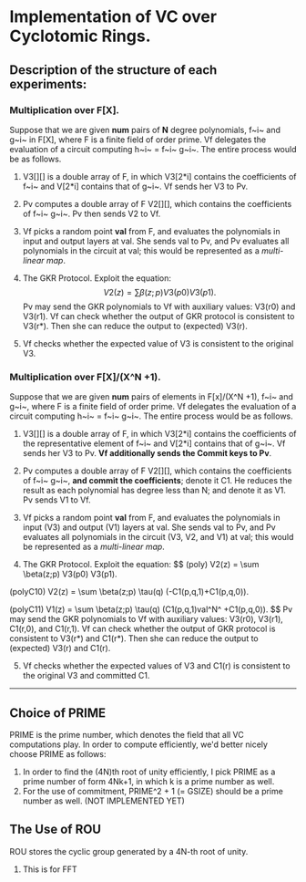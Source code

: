 <!---Implementation of GKR Protocol on (somewhat) HE-->
# Implementation of VC over Cyclotomic Rings.

## Description of the structure of each experiments:

### Multiplication over F[X].

Suppose that we are given **num** pairs of **N** degree polynomials, f~i~ and g~i~ in F[X], where F is a finite field of order prime. Vf delegates the evaluation of a circuit computing h~i~ = f~i~ g~i~.
The entire process would be as follows.

1. V3\[\]\[\] is a double array of F, in which V3\[2\*i\] contains the coefficients of f~i~ and V\[2\*i\] contains that of g~i~. Vf sends her V3 to Pv. 

2. Pv computes a double array of F V2\[\]\[\], which contains the coefficients of f~i~ g~i~. Pv then sends V2 to Vf.

3. Vf picks a random point **val** from F, and evaluates the polynomials in input and output layers at val. She sends val to Pv, and Pv evaluates all polynomials in the circuit at val; this would be represented as a *multi-linear map*.

4. The GKR Protocol. Exploit the equation:
$$
V2(z) = \sum \beta(z;p) V3(p0) V3(p1).
$$
Pv may send the GKR polynomials to Vf with auxiliary values: V3(r0) and V3(r1). Vf can check whether the output of GKR protocol is consistent to V3(r\*). Then she can reduce the output to (expected) V3(r). 

5. Vf checks whether the expected value of V3 is consistent to the original V3.



### Multiplication over F[X]/(X^N +1).

Suppose that we are given **num** pairs of elements in F[x]/(X^N +1), f~i~ and g~i~, where F is a finite field of order prime. Vf delegates the evaluation of a circuit computing h~i~ = f~i~ g~i~.
The entire process would be as follows.

1. V3\[\]\[\] is a double array of F, in which V3\[2\*i\] contains the coefficients of the representative element of f~i~ and V\[2\*i\] contains that of g~i~. Vf sends her V3 to Pv. 
**Vf additionally sends the Commit keys to Pv**.

2. Pv computes a double array of F V2\[\]\[\], which contains the coefficients of f~i~ g~i~, **and commit the coefficients**; denote it C1. He reduces the result as each polynomial has degree less than N; and denote it as V1. Pv sends V1 to Vf.

3. Vf picks a random point **val** from F, and evaluates the polynomials in input (V3) and output (V1) layers at val. She sends val to Pv, and Pv evaluates all polynomials in the circuit (V3, V2, and V1) at val; this would be represented as a *multi-linear map*.

4. The GKR Protocol. Exploit the equation:
$$
(poly) V2(z) = \sum \beta(z;p) V3(p0) V3(p1).

(polyC10) V2(z) = \sum \beta(z;p) \tau(q) (-C1(p,q,1)+C1(p,q,0)).

(polyC11) V1(z) = \sum \beta(z;p) \tau(q) (C1(p,q,1)val^N^ +C1(p,q,0)).
$$
Pv may send the GKR polynomials to Vf with auxiliary values: V3(r0), V3(r1), C1(r,0), and C1(r,1). Vf can check whether the output of GKR protocol is consistent to V3(r\*) and C1(r\*). Then she can reduce the output to (expected) V3(r) and C1(r). 

5. Vf checks whether the expected values of V3 and C1(r) is consistent to the original V3 and committed C1.




---
## Choice of PRIME

PRIME is the prime number, which denotes the field that all VC computations play. In order to compute efficiently, we'd better nicely choose PRIME as follows:
1. In order to find the (4N)th root of unity efficiently, I pick PRIME as a prime number of form 4Nk+1, in which k is a prime number as well.
2. For the use of commitment, PRIME^2 + 1 (= GSIZE) should be a prime number as well. (NOT IMPLEMENTED YET)


## The Use of ROU

ROU stores the cyclic group generated by a 4N-th root of unity.
1. This is for FFT 

